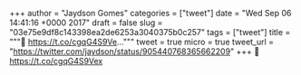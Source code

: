 
+++
author = "Jaydson Gomes"
categories = ["tweet"]
date = "Wed Sep 06 14:41:16 +0000 2017"
draft = false
slug = "03e75e9df8c143398ea2de6253a3040375b0c257"
tags = ["tweet"]
title = """🤔 https://t.co/cgqG4S9Ve..."""
tweet = true
micro = true
tweet_url = "https://twitter.com/jaydson/status/905440768365662209"
+++
🤔 https://t.co/cgqG4S9Vex

